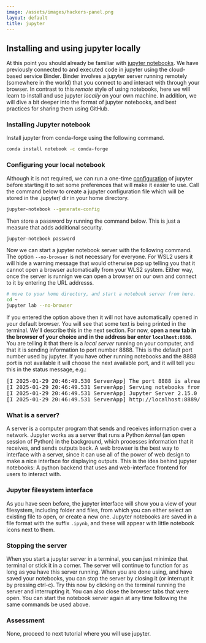 ```yaml
---
image: /assets/images/hackers-panel.png
layout: default
title: jupyter
---
```



## Installing and using jupyter locally


At this point you should already be familiar with 
[jupyter notebooks](https://jupyter.org/). We have previously connected
to and executed code in jupyter using the cloud-based service Binder. 
Binder involves a jupyter server running remotely (somewhere in the world) 
that you connect to and interact with through your browser. In contrast to 
this *remote* style of using notebooks, here we will learn to install and 
use jupyter *locally* on your own machine. 
In addition, we will dive a bit deeper into the format of jupyter notebooks,
and best practices for sharing them using GitHub.


### Installing Jupyter notebook
Install jupyter from conda-forge using the following command.
```bash
conda install notebook -c conda-forge
```

### Configuring your local notebook
Although it is not required, we can run a one-time 
[configuration](https://jupyter-notebook.readthedocs.io/en/stable/)
of jupyter before starting it to set some preferences that will make
it easier to use. Call the command below to create a jupyter 
configuration file which will be stored in the .jupyter/ dir in 
your home directory.

```bash
jupyter-notebook --generate-config
```
Then store a password by running the command below. This is just a measure that
adds additional security.

```bash
jupyter-notebook password
```

Now we can start a jupyter notebook server with the following command. The 
option `--no-browser` is not necessary for everyone. For WSL2 users it will
hide a warning message that would otherwise pop up telling you that it cannot
open a browser automatically from your WLS2 system. Either way, once the server
is runnign we can open a browser on our own and connect to it by entering the 
URL addresss. 

```bash
# move to your home directory, and start a notebook server from here.
cd ~
jupyter lab --no-browser
```

If you entered the option above then it will not have automatically opened in 
your default browser. You will see that some text is being printed in the terminal.
We'll describe this in the next section. For now, **open a new tab in the browser 
of your choice and in the address bar enter `localhost:8888`**. 
You are telling it that there is a *local server* running on your computer, and 
that it is sending information to port number 8888. This is the default port 
number used by jupyter. If you have other running notebooks and the 8888 port is
not available it will choose the next available port, and it will tell you this 
in the status message, e.g.:

<pre class="stdout">
[I 2025-01-29 20:46:49.530 ServerApp] The port 8888 is already in use, trying another port.
[I 2025-01-29 20:46:49.531 ServerApp] Serving notebooks from local directory: /Users/isaac/proj/hack-the-planet/old-docs/lectures/5.0
[I 2025-01-29 20:46:49.531 ServerApp] Jupyter Server 2.15.0 is running at:
[I 2025-01-29 20:46:49.531 ServerApp] http://localhost:8889/lab
</pre>

### What is a server?
A server is a computer program that sends and receives information over
a network. Jupyter works as a server that runs a Python *kernel* (an open
session of Python) in the background, which processes information that it
receives, and sends outputs back. A web browser is the best way to interface
with a server, since it can use all of the power of web design to make a nice
interface for displaying outputs. This is the idea behind jupyter notebooks:
A python backend that uses and web-interface frontend for users to interact with.


### Jupyter filesystem interface
As you have seen before, the jupyter interface will show you a view of your 
filesystem, including folder and files, from which you can either select an 
existing file to open, or create a new one. Jupyter notebooks are saved in a 
file format with the suffix `.ipynb`, and these will appear with little 
notebook icons next to them. 


### Stopping the server
When you start a jupyter server in a terminal, you can just minimize that terminal
or stick it in a corner. The server will continue to function for as long as you 
have this server running. When you are done using, and have saved your notebooks, 
you can stop the server by closing it (or interrupt it by pressing ctrl-c). Try this
now by clicking on the terminal running the server and interrupting it. You can also
close the browser tabs that were open. You can start the notebook server again at any
time following the same commands be used above.


### Assessment
None, proceed to next tutorial where you will use jupyter.


<!-- COMMENTED OUT STUFF BELOW HERE -->
<!--

### Installing Jupyter Lab
Let's also try out a newer interface for using jupyter notebooks called
jupyter-lab. Some people prefer this version as it offers a wide range of
extensions. Whereas jupyter-notebook is very minimal, jupyter-lab can be 
thought of as a notebook ecosystem.

```bash
conda install jupyterlab -c conda-forge
```

```bash
jupyter-lab 
```

### Running jupyter-lab from VSCode
Remember that VSCode has a builtin terminal and server capabilities. 
The text editor uses these tools to connect to the Linux Subsystem 
when executing code through the editor that is installed on Linux, 
such as bash or Python. VSCode also uses this capability to make
it very easy to open and edit a jupyter notebook within the text
editor itself, rather than in a browser window. 

... is this preferred?


### Running a remote jupyter server
This is an advaned topic that we may return to a later date. 
Because jupyter notebook/lab serves content over a network from
the kernel to a browser, it is actually fairly straightforward for
the server to be running on one computer and the person connecting
to it to be using a browser on a different computer. This type of 
connection of course requires much greater security than to run 
jupyter on a single machine, since you do not want just anybody to
be able to connect to your jupyter server, since it would give them
nearly full access to your machine. 

```bash
# a server on machine X serving on port 9999
jupyter-lab --ip=$(hostname) --port=9999 --no-browser
```

```bash
# a user on machine Y securely connects to machine X:9999
# creating a tunnel that serves content to Y:9999
ssh -N -L 9999:X:9999 user@hostname.hpc.edu
```

The user would then leave this SSH tunnel open in a terminal on their 
laptop (machine Y) for as long as they want the tunnel connection 
to be established. The user could then open their browser to 
`localhost:9999` and they should have access to the notebook server.

The user stop the SSH tunnel at any time by closing the terminal and 
the notebook server would continue to run, just with nobody connecting
to it on the other end. When the user wishes to re-connect they simply
need to start the SSH tunnel again and refresh their browser.



### Assessment

!!! success

<div class="alert-success">
	...
</div>

Your assignment is to open a new notebook for each chapter in ...

Copy examples 

-->
